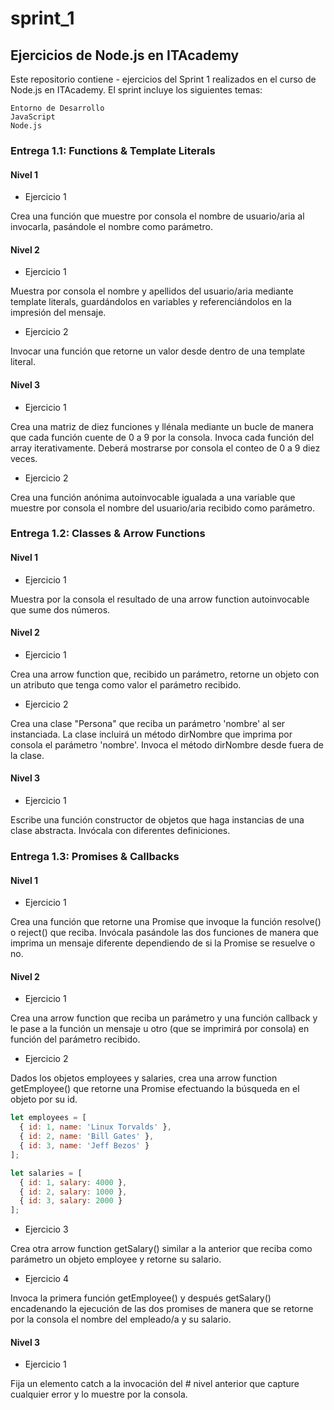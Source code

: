 # sprint_1

## Ejercicios de Node.js en ITAcademy

Este repositorio contiene  - ejercicios del Sprint 1 realizados en el curso de Node.js en ITAcademy. El sprint incluye los siguientes temas:

    Entorno de Desarrollo
    JavaScript
    Node.js

### Entrega 1.1: Functions & Template Literals
#### Nivel 1
- Ejercicio 1

Crea una función que muestre por consola el nombre de usuario/aria al invocarla, pasándole el nombre como parámetro.
#### Nivel 2
- Ejercicio 1

Muestra por consola el nombre y apellidos del usuario/aria mediante template literals, guardándolos en variables y referenciándolos en la impresión del mensaje.
- Ejercicio 2

Invocar una función que retorne un valor desde dentro de una template literal.
#### Nivel 3
- Ejercicio 1

Crea una matriz de diez funciones y llénala mediante un bucle de manera que cada función cuente de 0 a 9 por la consola. Invoca cada función del array iterativamente. Deberá mostrarse por consola el conteo de 0 a 9 diez veces.
- Ejercicio 2

Crea una función anónima autoinvocable igualada a una variable que muestre por consola el nombre del usuario/aria recibido como parámetro.
### Entrega 1.2: Classes & Arrow Functions
#### Nivel 1
- Ejercicio 1

Muestra por la consola el resultado de una arrow function autoinvocable que sume dos números.
#### Nivel 2
- Ejercicio 1

Crea una arrow function que, recibido un parámetro, retorne un objeto con un atributo que tenga como valor el parámetro recibido.
- Ejercicio 2

Crea una clase "Persona" que reciba un parámetro 'nombre' al ser instanciada. La clase incluirá un método dirNombre que imprima por consola el parámetro 'nombre'. Invoca el método dirNombre desde fuera de la clase.
#### Nivel 3
- Ejercicio 1

Escribe una función constructor de objetos que haga instancias de una clase abstracta. Invócala con diferentes definiciones.
### Entrega 1.3: Promises & Callbacks
#### Nivel 1
- Ejercicio 1

Crea una función que retorne una Promise que invoque la función resolve() o reject() que reciba. Invócala pasándole las dos funciones de manera que imprima un mensaje diferente dependiendo de si la Promise se resuelve o no.
#### Nivel 2
- Ejercicio 1

Crea una arrow function que reciba un parámetro y una función callback y le pase a la función un mensaje u otro (que se imprimirá por consola) en función del parámetro recibido.
- Ejercicio 2

Dados los objetos employees y salaries, crea una arrow function getEmployee() que retorne una Promise efectuando la búsqueda en el objeto por su id.

```javascript
let employees = [
  { id: 1, name: 'Linux Torvalds' },
  { id: 2, name: 'Bill Gates' },
  { id: 3, name: 'Jeff Bezos' }
];

let salaries = [
  { id: 1, salary: 4000 },
  { id: 2, salary: 1000 },
  { id: 3, salary: 2000 }
];
```
- Ejercicio 3

Crea otra arrow function getSalary() similar a la anterior que reciba como parámetro un objeto employee y retorne su salario.
- Ejercicio 4

Invoca la primera función getEmployee() y después getSalary() encadenando la ejecución de las dos promises de manera que se retorne por la consola el nombre del empleado/a y su salario.
#### Nivel 3
- Ejercicio 1

Fija un elemento catch a la invocación del # nivel anterior que capture cualquier error y lo muestre por la consola.